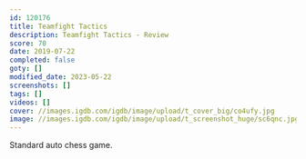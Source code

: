 ```yaml
---
id: 120176
title: Teamfight Tactics
description: Teamfight Tactics - Review
score: 70
date: 2019-07-22
completed: false
goty: []
modified_date: 2023-05-22
screenshots: []
tags: []
videos: []
cover: //images.igdb.com/igdb/image/upload/t_cover_big/co4ufy.jpg
image: //images.igdb.com/igdb/image/upload/t_screenshot_huge/sc6qnc.jpg
---
```

Standard auto chess game.
